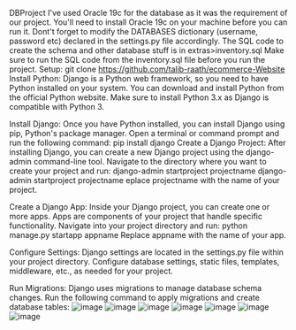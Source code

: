 DBProject
I've used Oracle 19c for the database as it was the requirement of our project. You'll need to install Oracle 19c on your machine before you can run it. Dont't forget to modify the DATABASES dictionary (username, password etc) declared in the settings.py file accordingly. The SQL code to create the schema and other database stuff is in extras>inventory.sql Make sure to run the SQL code from the inventory.sql file before you run the project.
Setup:
git clone https://github.com/talib-raath/ecommerce-Website
Install Python: Django is a Python web framework, so you need to have Python installed on your system. You can download and install Python from the official Python website. Make sure to install Python 3.x as Django is compatible with Python 3.

Install Django: Once you have Python installed, you can install Django using pip, Python's package manager. Open a terminal or command prompt and run the following command:
pip install django
Create a Django Project: After installing Django, you can create a new Django project using the django-admin command-line tool. Navigate to the directory where you want to create your project and run:
django-admin startproject projectname
django-admin startproject projectname
eplace projectname with the name of your project.

Create a Django App: Inside your Django project, you can create one or more apps. Apps are components of your project that handle specific functionality. Navigate into your project directory and run:
python manage.py startapp appname
Replace appname with the name of your app.

Configure Settings: Django settings are located in the settings.py file within your project directory. Configure database settings, static files, templates, middleware, etc., as needed for your project.

Run Migrations: Django uses migrations to manage database schema changes. Run the following command to apply migrations and create database tables:
![image](https://github.com/runtime-error786/Ecommerce-data_base/assets/123109871/be7f7d91-073b-4135-bf93-462672a23210)
![image](https://github.com/runtime-error786/Ecommerce-data_base/assets/123109871/0be5b8ce-a588-425f-b31f-21f46569b187)
![image](https://github.com/runtime-error786/Ecommerce-data_base/assets/123109871/507c5441-2a1f-44b2-bbbf-fa7948ccf7c5)
![image](https://github.com/runtime-error786/Ecommerce-data_base/assets/123109871/5e7883d4-82db-47cb-9923-e760e02d2179)
![image](https://github.com/runtime-error786/Ecommerce-data_base/assets/123109871/01698324-6d3c-41aa-888d-d6cdeb359c89)
![image](https://github.com/runtime-error786/Ecommerce-data_base/assets/123109871/d28b4a80-3cf9-499d-b17c-79413d941e6c)
![image](https://github.com/runtime-error786/Ecommerce-data_base/assets/123109871/e02ad311-981c-4fd8-a00a-3c9f06df732d)
